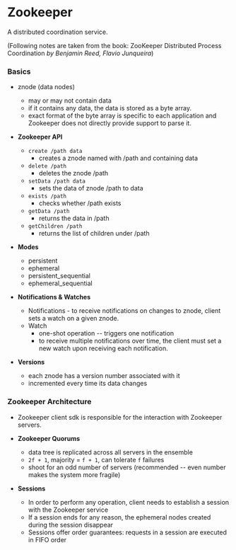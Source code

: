 Zookeeper
=========
A distributed coordination service.

(Following notes are taken from the book:
ZooKeeper
Distributed Process Coordination _by Benjamin Reed, Flavio Junqueira_)

### Basics

* znode (data nodes)
  * may or may not contain data
  * if it contains any data, the data is stored as a byte array.
  * exact format of the byte array is specific to each application and Zookeeper does not directly provide support to parse it.

* **Zookeeper API**
  * `create /path data`
    * creates a znode named with /path and containing data
  * `delete /path`
    * deletes the znode /path
  * `setData /path data`
    * sets the data of znode /path to data
  * `exists /path`
    * checks whether /path exists
  * `getData /path`
    * returns the data in /path
  * `getChildren /path`
    * returns the list of children under /path

* **Modes**
  * persistent
  * ephemeral
  * persistent_sequential
  * ephemeral_sequential

* **Notifications & Watches**
  * Notifications - to receive notifications on changes to znode, client sets a watch on a given znode.
  * Watch
    * one-shot operation -- triggers one notification
    * to receive multiple notifications over time, the client must set a new watch upon receiving each notification.

* **Versions**
  * each znode has a version number associated with it
  * incremented every time its data changes

### Zookeeper Architecture
* Zookeeper client sdk is responsible for the interaction with Zookeeper servers.

* **Zookeeper Quorums**
  * data tree is replicated across all servers in the ensemble
  * `2f + 1`, majority = `f + 1`, can tolerate `f` failures
  * shoot for an odd number of servers (recommended -- even number makes the system more fragile)
* **Sessions**
  * In order to perform any operation, client needs to establish a session with the Zookeeper service
  * If a session ends for any reason, the ephemeral nodes created during the session disappear
  * Sessions offer order guarantees: requests in a session are executed in FIFO order
